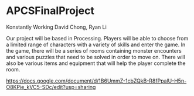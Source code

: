 # APCSFinalProject
Konstantly Working
David Chong, Ryan Li

Our project will be based in Processing. Players will be able to choose from a limited range of characters with a variety of skills and enter the game. In the game, there will be a series of rooms containing monster encounters and various puzzles that need to be solved in order to move on. There will also be various items and equipment that will help the player complete the room.

https://docs.google.com/document/d/1B6UmmZ-1cbZQkB-R8fPpalU-H5n-O8KPie_kVC5-SDc/edit?usp=sharing
